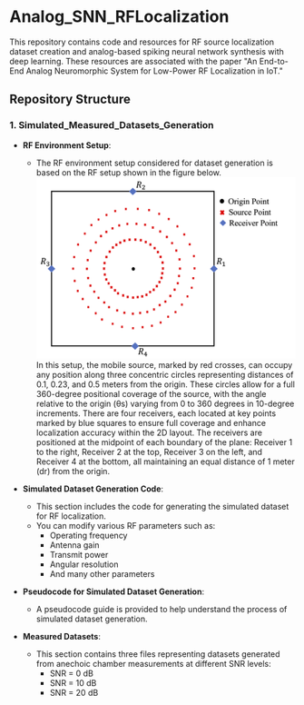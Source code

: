 # Analog_SNN_RFLocalization

This repository contains code and resources for RF source localization dataset creation and analog-based spiking neural network synthesis with deep learning. These resources are associated with the paper "An End-to-End Analog Neuromorphic System for Low-Power RF Localization in IoT."

## Repository Structure

### 1. Simulated_Measured_Datasets_Generation

- **RF Environment Setup**:
  - The RF environment setup considered for dataset generation is based on the RF setup shown in the figure below.
  ![RF Setup](https://github.com/Zalfa-jouni/Analog_SNN_RFLocalization/blob/main/Images/RF_config.png)
In this setup, the mobile source, marked by red crosses, can occupy any position along three concentric circles representing distances of 0.1, 0.23, and 0.5 meters from the origin. These circles allow for a full 360-degree positional coverage of the source, with the angle relative to the origin (θs) varying from 0 to 360 degrees in 10-degree increments. There are four receivers, each located at key points marked by blue squares to ensure full coverage and enhance localization accuracy within the 2D layout. The receivers are positioned at the midpoint of each boundary of the plane: Receiver 1 to the right, Receiver 2 at the top, Receiver 3 on the left, and Receiver 4 at the bottom, all maintaining an equal distance of 1 meter (dr) from the origin.
    
- **Simulated Dataset Generation Code**:
  - This section includes the code for generating the simulated dataset for RF localization.
  - You can modify various RF parameters such as:
    - Operating frequency
    - Antenna gain
    - Transmit power
    - Angular resolution
    - And many other parameters

- **Pseudocode for Simulated Dataset Generation**:
  - A pseudocode guide is provided to help understand the process of simulated dataset generation.

- **Measured Datasets**:
  - This section contains three files representing datasets generated from anechoic chamber measurements at different SNR levels:
    - SNR = 0 dB
    - SNR = 10 dB
    - SNR = 20 dB
